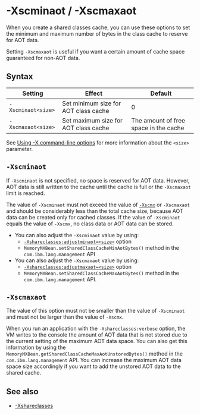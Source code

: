 <!--
* Copyright (c) 2017, 2025 IBM Corp. and others
*
* This program and the accompanying materials are made
* available under the terms of the Eclipse Public License 2.0
* which accompanies this distribution and is available at
* https://www.eclipse.org/legal/epl-2.0/ or the Apache
* License, Version 2.0 which accompanies this distribution and
* is available at https://www.apache.org/licenses/LICENSE-2.0.
*
* This Source Code may also be made available under the
* following Secondary Licenses when the conditions for such
* availability set forth in the Eclipse Public License, v. 2.0
* are satisfied: GNU General Public License, version 2 with
* the GNU Classpath Exception [1] and GNU General Public
* License, version 2 with the OpenJDK Assembly Exception [2].
*
* [1] https://www.gnu.org/software/classpath/license.html
* [2] https://openjdk.org/legal/assembly-exception.html
*
* SPDX-License-Identifier: EPL-2.0 OR Apache-2.0 OR GPL-2.0-only WITH Classpath-exception-2.0 OR GPL-2.0-only WITH OpenJDK-assembly-exception-1.0
-->

# -Xscminaot / -Xscmaxaot

When you create a shared classes cache, you can use these options to set the minimum and maximum number of bytes in the class cache to reserve for AOT data.

Setting `-Xscmaxaot` is useful if you want a certain amount of cache space guaranteed for non-AOT data.


## Syntax

| Setting           | Effect                               | Default                                       |
|-------------------|--------------------------------------|-----------------------------------------------|
|`-Xscminaot<size>` | Set minimum size for AOT class cache | 0                                             |
|`-Xscmaxaot<size>` | Set maximum size for AOT class cache | The amount of free space in the cache         |

See [Using -X command-line options](x_jvm_commands.md) for more information about the `<size>` parameter.

## `-Xscminaot`

If `-Xscminaot` is not specified, no space is reserved for AOT data. However, AOT data is still written to the cache until the cache is full or the `-Xscmaxaot` limit is reached. 

The value of `-Xscminaot` must not exceed the value of [`-Xscmx`](xscmx.md) or `-Xscmaxaot` and should be considerably less than the total cache size, because AOT data can be created only for cached classes. If the value of `-Xscminaot` equals the value of `-Xscmx`, no class data or AOT data can be stored.

- You can also adjust the `-Xscminaot` value by using:
    - [`-Xshareclasses:adjustminaot=<size>`](xshareclasses.md#adjustminaot-cache-utility) option
    - `MemoryMXBean.setSharedClassCacheMinAotBytes()` method in the `com.ibm.lang.management` API
- You can also adjust the `-Xscmaxaot` value by using:
    - [`-Xshareclasses:adjustmaxaot=<size>`](xshareclasses.md#adjustmaxaot-cache-utility) option
    - `MemoryMXBean.setSharedClassCacheMaxAotBytes()` method in the `com.ibm.lang.management` API.

## `-Xscmaxaot`

The value of this option must not be smaller than the value of `-Xscminaot` and must not be larger than the value of `-Xscmx`.

When you run an application with the `-Xshareclasses:verbose` option, the VM writes to the console the amount of AOT data that is not stored due to the current setting of the maximum AOT data space. You can also get this information by using the `MemoryMXBean.getSharedClassCacheMaxAotUnstoredBytes()` method in the `com.ibm.lang.management` API. You can increase the maximum AOT data space size accordingly if you want to add the unstored AOT data to the shared cache.

## See also

- [-Xshareclasses](xshareclasses.md#method-specification-syntax "Enables class sharing. This option can take a number of suboptions, some of which are cache utilities.")


<!-- ==== END OF TOPIC ==== xscminaot.md ==== -->
<!-- ==== END OF TOPIC ==== xscmaxaot.md ==== -->
